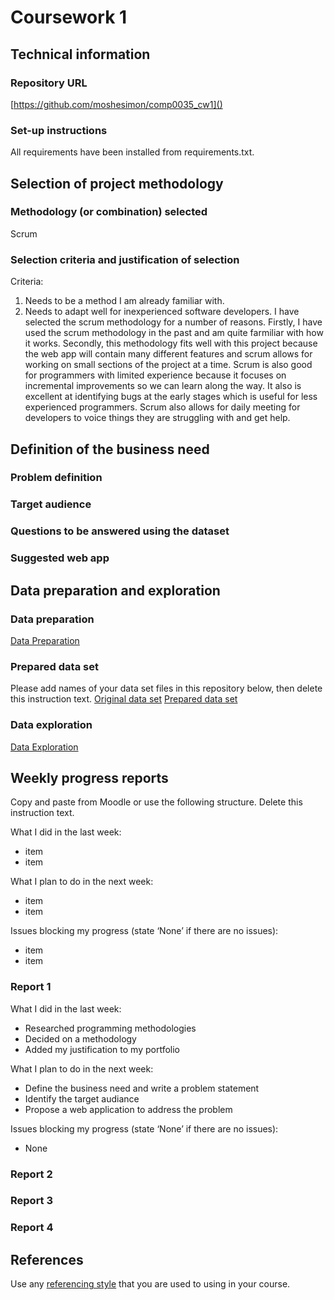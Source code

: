 # Coursework 1

## Technical information
### Repository URL
[https://github.com/moshesimon/comp0035_cw1]()

### Set-up instructions

All requirements have been installed from requirements.txt.

## Selection of project methodology
### Methodology (or combination) selected
Scrum
### Selection criteria and justification of selection
Criteria:
1) Needs to be a method I am already familiar with.
2) Needs to adapt well for inexperienced software developers.
I have selected the scrum methodology for a number of reasons. Firstly, I have used the scrum methodology in the past and am quite farmiliar with how it works. Secondly, this methodology fits well with this project because the web app will contain many different features and scrum allows for working on small sections of the project at a time. Scrum is also good for programmers with limited experience because it focuses on incremental improvements so we can learn along the way. It also is excellent at identifying bugs at the early stages which is useful for less experienced programmers. Scrum also allows for daily meeting for developers to voice things they are struggling with and get help.

## Definition of the business need
### Problem definition

### Target audience

### Questions to be answered using the dataset

### Suggested web app

## Data preparation and exploration
### Data preparation

[Data Preparation](data_preparation.py)

### Prepared data set
Please add names of your data set files in this repository below, then delete this instruction text.
[Original data set]()
[Prepared data set]()

### Data exploration

[Data Exploration]()

## Weekly progress reports
Copy and paste from Moodle or use the following structure. Delete this instruction text.

What I did in the last week:
- item
- item

What I plan to do in the next week:
- item
- item

Issues blocking my progress (state ‘None’ if there are no issues):
- item
- item

### Report 1
What I did in the last week:
- Researched programming methodologies 
- Decided on a methodology 
- Added my justification to my portfolio  

What I plan to do in the next week:
- Define the business need and write a problem statement 
- Identify the target audiance 
- Propose a web application to address the problem  

Issues blocking my progress (state ‘None’ if there are no issues):
- None

### Report 2

### Report 3

### Report 4

## References
Use any [referencing style](https://library-guides.ucl.ac.uk/referencing-plagiarism/referencing-styles) that you are
used to using in your course.
